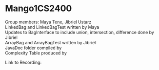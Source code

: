 Mango1CS2400
============
Group members: Maya Tene, Jibriel Ustarz  
LinkedBag and LinkedBagTest written by Maya  
Updates to BagInterface to include union, intersection, difference done by Jibriel  
ArrayBag and ArrayBagTest written by Jibriel  
JavaDoc folder compiled by   
Complexity Table produced by  

Link to Recording:   

